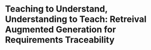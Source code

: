 # Teaching to Understand, Understanding to Teach: Retreival Augmented Generation for Requirements Traceability
